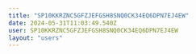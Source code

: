 ```yaml
---
title: "SP10KKRZNC5GFZJEFGSH8SNQ0CK34EQ6DPN7EJ4EW"
date: 2024-05-31T11:03:49.540Z
user: SP10KKRZNC5GFZJEFGSH8SNQ0CK34EQ6DPN7EJ4EW
layout: "users"
---
```

    